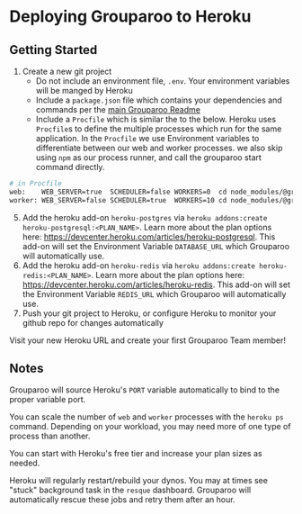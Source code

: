 # Deploying Grouparoo to Heroku

## Getting Started

1. Create a new git project
   - Do not include an environment file, `.env`. Your environment variables will be manged by Heroku
   - Include a `package.json` file which contains your dependencies and commands per the [main Grouparoo Readme](https://github.com/grouparoo/grouparoo/blob/master/README.md)
   - Include a `Procfile` which is similar the to the below. Heroku uses `Procfile`s to define the multiple processes which run for the same application. In the `Procfile` we use Environment variables to differentiate between our web and worker processes. we also skip using `npm` as our process runner, and call the grouparoo start command directly.

```bash
# in Procfile
web:    WEB_SERVER=true  SCHEDULER=false WORKERS=0  cd node_modules/@grouparoo/core && ./api/bin/start
worker: WEB_SERVER=false SCHEDULER=true  WORKERS=10 cd node_modules/@grouparoo/core && ./api/bin/start
```

5. Add the heroku add-on `heroku-postgres` via `heroku addons:create heroku-postgresql:<PLAN_NAME>`. Learn more about the plan options here: https://devcenter.heroku.com/articles/heroku-postgresql. This add-on will set the Environment Variable `DATABASE_URL` which Grouparoo will automatically use.
6. Add the heroku add-on `heroku-redis` via `heroku addons:create heroku-redis:<PLAN_NAME>`. Learn more about the plan options here: https://devcenter.heroku.com/articles/heroku-redis. This add-on will set the Environment Variable `REDIS_URL` which Grouparoo will automatically use.
7. Push your git project to Heroku, or configure Heroku to monitor your github repo for changes automatically

Visit your new Heroku URL and create your first Grouparoo Team member!

## Notes

Grouparoo will source Heroku's `PORT` variable automatically to bind to the proper variable port.

You can scale the number of `web` and `worker` processes with the `heroku ps` command. Depending on your workload, you may need more of one type of process than another.

You can start with Heroku's free tier and increase your plan sizes as needed.

Heroku will regularly restart/rebuild your dynos. You may at times see "stuck" background task in the `resque` dashboard. Grouparoo will automatically rescue these jobs and retry them after an hour.
